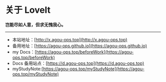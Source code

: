 # 关于 LoveIt


**岂能尽如人意，但求无愧我心。**

---


* 本站地址：[http://x.agou-ops.top](http://x.agou-ops.top)  
* 备用地址：[https://agou-ops.github.io](https://agou-ops.github.io)  
* my Docs：[https://agou-ops.top/beforeWork](https://agou-ops.top/beforeWork)  
* Docs 备用站点：[https://d.agou-ops.top](https://d.agou-ops.top)  
* myStudyNote:[https://agou-ops.top/myStudyNote](https://agou-ops.top/myStudyNote)  


